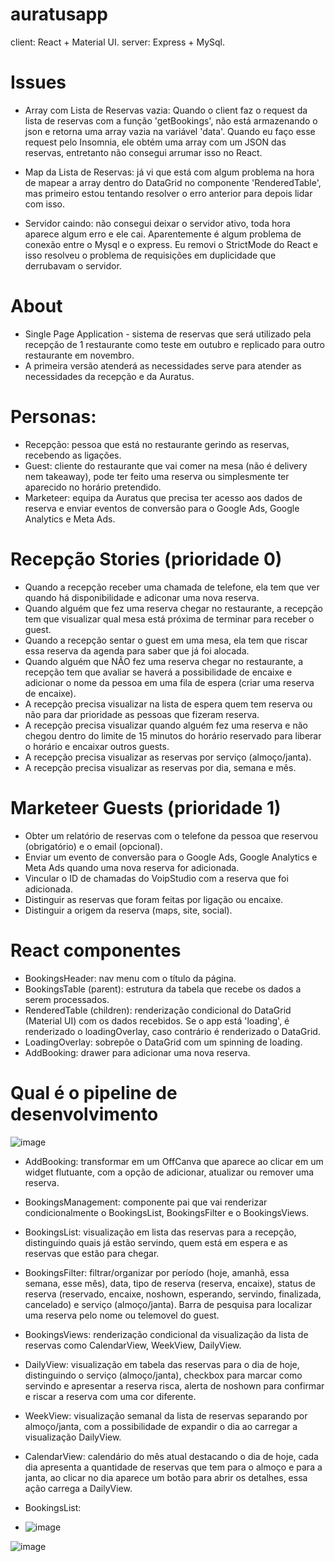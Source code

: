﻿# auratusapp
client: React + Material UI.
server: Express + MySql.

# Issues
- Array com Lista de Reservas vazia: Quando o client faz o request da lista de reservas com a função 'getBookings', não está armazenando o json e retorna uma array vazia na variável 'data'. Quando eu faço esse request pelo Insomnia, ele obtém uma array com um JSON das reservas, entretanto não consegui arrumar isso no React.

- Map da Lista de Reservas: já vi que está com algum problema na hora de mapear a array dentro do DataGrid no componente 'RenderedTable', mas primeiro estou tentando resolver o erro anterior para depois lidar com isso.

- Servidor caindo: não consegui deixar o servidor ativo, toda hora aparece algum erro e ele cai. Aparentemente é algum problema de conexão entre o Mysql e o express. Eu removi o StrictMode do React e isso resolveu o problema de requisições em duplicidade que derrubavam o servidor.


# About
- Single Page Application - sistema de reservas que será utilizado pela recepção de 1 restaurante como teste em outubro e replicado para outro restaurante em novembro.
- A primeira versão atenderá as necessidades serve para atender as necessidades da recepção e da Auratus.

# Personas:
- Recepção: pessoa que está no restaurante gerindo as reservas, recebendo as ligações.
- Guest: cliente do restaurante que vai comer na mesa (não é delivery nem takeaway), pode ter feito uma reserva ou simplesmente ter aparecido no horário pretendido.
- Marketeer: equipa da Auratus que precisa ter acesso aos dados de reserva e enviar eventos de conversão para o Google Ads, Google Analytics e Meta Ads.

# Recepção Stories (prioridade 0)
- Quando a recepção receber uma chamada de telefone, ela tem que ver quando há disponibilidade e adiconar uma nova reserva.
- Quando alguém que fez uma reserva chegar no restaurante, a recepção tem que visualizar qual mesa está próxima de terminar para receber o guest.
- Quando a recepção sentar o guest em uma mesa, ela tem que riscar essa reserva da agenda para saber que já foi alocada.
- Quando alguém que NÃO fez uma reserva chegar no restaurante, a recepção tem que avaliar se haverá a possibilidade de encaixe e adicionar o nome da pessoa em uma fila de espera (criar uma reserva de encaixe).
- A recepção precisa visualizar na lista de espera quem tem reserva ou não para dar prioridade as pessoas que fizeram reserva.
- A recepção precisa visualizar quando alguém fez uma reserva e não chegou dentro do limite de 15 minutos do horário reservado para liberar o horário e encaixar outros guests.
- A recepção precisa visualizar as reservas por serviço (almoço/janta).
- A recepção precisa visualizar as reservas por dia, semana e mês.

# Marketeer Guests (prioridade 1)
- Obter um relatório de reservas com o telefone da pessoa que reservou (obrigatório) e o email (opcional).
- Enviar um evento de conversão para o Google Ads, Google Analytics e Meta Ads quando uma nova reserva for adicionada.
- Vincular o ID de chamadas do VoipStudio com a reserva que foi adicionada.
- Distinguir as reservas que foram feitas por ligação ou encaixe.
- Distinguir a origem da reserva (maps, site, social).

# React componentes
- BookingsHeader: nav menu com o título da página.
- BookingsTable (parent): estrutura da tabela que recebe os dados a serem processados.
- RenderedTable (children): renderização condicional do DataGrid (Material UI) com os dados recebidos. Se o app está 'loading', é renderizado  o loadingOverlay, caso contrário é  renderizado o DataGrid.
- LoadingOverlay: sobrepõe o DataGrid com um spinning de loading.
- AddBooking: drawer para adicionar uma nova reserva.

# Qual é o pipeline de desenvolvimento
![image](https://github.com/user-attachments/assets/a756e3da-b066-44e9-8752-66d3d8ecaab8)
- AddBooking: transformar em um OffCanva que aparece ao clicar em um widget flutuante, com a opção de adicionar, atualizar ou remover uma reserva.
- BookingsManagement: componente pai que vai renderizar condicionalmente o BookingsList, BookingsFilter e o BookingsViews.
- BookingsList: visualização em lista das reservas para a recepção, distinguindo quais já estão servindo, quem está em espera e as reservas que estão para chegar.
- BookingsFilter: filtrar/organizar por período (hoje, amanhã, essa semana, esse mês), data, tipo de reserva (reserva, encaixe), status de reserva (reservado, encaixe, noshown, esperando, servindo, finalizada, cancelado) e serviço (almoço/janta). Barra de pesquisa para localizar uma reserva pelo nome ou telemovel do guest.
- BookingsViews: renderização condicional da visualização da lista de reservas como CalendarView, WeekView, DailyView.
- DailyView: visualização em tabela das reservas para o dia de hoje, distinguindo o serviço (almoço/janta), checkbox para marcar como servindo e apresentar a reserva risca, alerta de noshown para confirmar e riscar a reserva com uma cor diferente.
- WeekView: visualização semanal da lista de reservas separando por almoço/janta, com a possibilidade de expandir o dia ao carregar a visualização DailyView.
- CalendarView: calendário do mês atual destacando o dia de hoje, cada dia apresenta a quantidade de reservas que tem para o almoço e para a janta, ao clicar no dia aparece um botão para abrir os detalhes, essa ação carrega a DailyView.

- BookingsList:
- ![image](https://github.com/user-attachments/assets/43e4c084-6ac9-4ee7-b587-fe8530cf0710)

![image](https://github.com/user-attachments/assets/4de63174-bd6e-432a-ae6a-f652d3a34e80)

